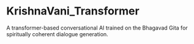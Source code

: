 # KrishnaVani_Transformer
A transformer-based conversational AI trained on the Bhagavad Gita for spiritually coherent dialogue generation.
